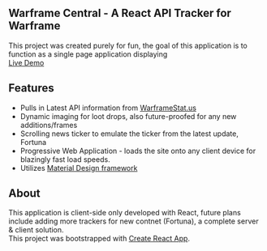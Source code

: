 ## Warframe Central - A React API Tracker for Warframe
This project was created purely for fun, the goal of this application is to function as a single page application displaying <br/>
<a href="https://anthonydigi.com/warframe">Live Demo</a><br/>

## Features
<ul>
  <li>Pulls in Latest API information from <a href="https://docs.warframestat.us/">WarframeStat.us</a></li>
  <li>Dynamic imaging for loot drops, also future-proofed for any new additions/frames</li>
  <li>Scrolling news ticker to emulate the ticker from the latest update, Fortuna</li>
  <li>Progressive Web Application - loads the site onto any client device for blazingly fast load speeds.</li>
  <li>Utilizes <a href="https://material-ui.com/">Material Design framework</a></li>
</ul>

## About
This application is client-side only developed with React, future plans include adding more trackers for new contnet (Fortuna), a complete server & client solution.<br/>
This project was bootstrapped with [Create React App](https://github.com/facebookincubator/create-react-app).<br/>
